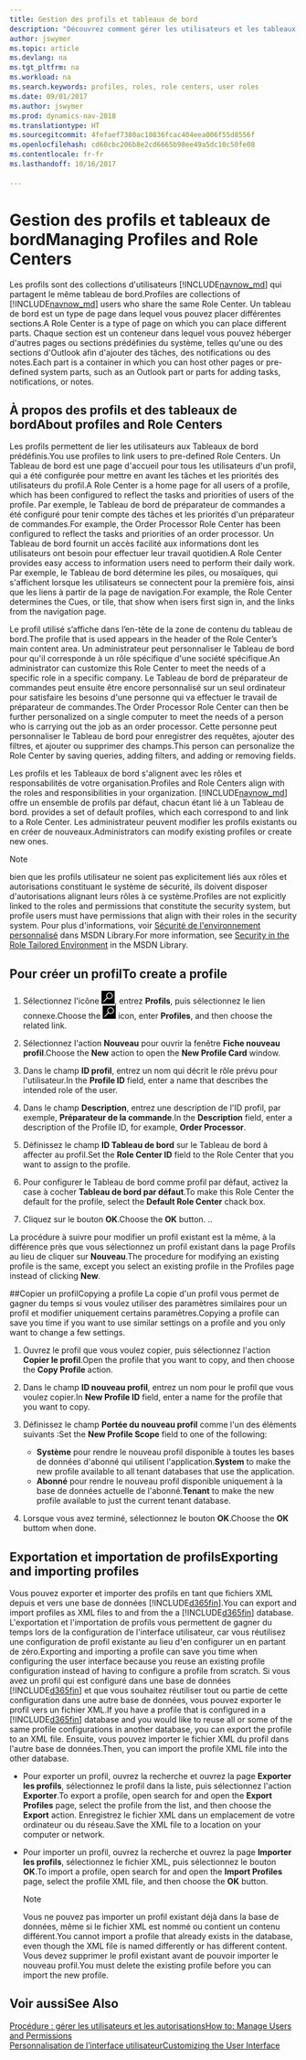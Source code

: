 ```yaml
---
title: Gestion des profils et tableaux de bord
description: "Découvrez comment gérer les utilisateurs et les tableaux de bord dans Dynamics NAV."
author: jswymer
ms.topic: article
ms.devlang: na
ms.tgt_pltfrm: na
ms.workload: na
ms.search.keywords: profiles, roles, role centers, user roles
ms.date: 09/01/2017
ms.author: jswymer
ms.prod: dynamics-nav-2018
ms.translationtype: HT
ms.sourcegitcommit: 4fefaef7380ac10836fcac404eea006f55d8556f
ms.openlocfilehash: cd60cbc206b8e2cd6665b98ee49a5dc10c50fe08
ms.contentlocale: fr-fr
ms.lasthandoff: 10/16/2017

---
```

# <a name="managing-profiles-and-role-centers"></a><span data-ttu-id="46c52-103">Gestion des profils et tableaux de bord</span><span class="sxs-lookup"><span data-stu-id="46c52-103">Managing Profiles and Role Centers</span></span>
<span data-ttu-id="46c52-104">Les profils sont des collections d'utilisateurs [!INCLUDE[navnow_md](includes/navnow_md.md)] qui partagent le même tableau de bord.</span><span class="sxs-lookup"><span data-stu-id="46c52-104">Profiles are collections of [!INCLUDE[navnow_md](includes/navnow_md.md)] users who share the same Role Center.</span></span> <span data-ttu-id="46c52-105">Un tableau de bord est un type de page dans lequel vous pouvez placer différentes sections.</span><span class="sxs-lookup"><span data-stu-id="46c52-105">A Role Center is a type of page on which you can place different parts.</span></span> <span data-ttu-id="46c52-106">Chaque section est un conteneur dans lequel vous pouvez héberger d'autres pages ou sections prédéfinies du système, telles qu'une ou des sections d'Outlook afin d'ajouter des tâches, des notifications ou des notes.</span><span class="sxs-lookup"><span data-stu-id="46c52-106">Each part is a container in which you can host other pages or pre-defined system parts, such as an Outlook part or parts for adding tasks, notifications, or notes.</span></span>  

## <a name="about-profiles-and-role-centers"></a><span data-ttu-id="46c52-107">À propos des profils et des tableaux de bord</span><span class="sxs-lookup"><span data-stu-id="46c52-107">About profiles and Role Centers</span></span>
<span data-ttu-id="46c52-108">Les profils permettent de lier les utilisateurs aux Tableaux de bord prédéfinis.</span><span class="sxs-lookup"><span data-stu-id="46c52-108">You use profiles to link users to pre-defined Role Centers.</span></span> <span data-ttu-id="46c52-109">Un Tableau de bord est une page d'accueil pour tous les utilisateurs d'un profil, qui a été configurée pour mettre en avant les tâches et les priorités des utilisateurs du profil.</span><span class="sxs-lookup"><span data-stu-id="46c52-109">A Role Center is a home page for all users of a profile, which has been configured to reflect the tasks and priorities of users of the profile.</span></span> <span data-ttu-id="46c52-110">Par exemple, le Tableau de bord de préparateur de commandes a été configuré pour tenir compte des tâches et les priorités d'un préparateur de commandes.</span><span class="sxs-lookup"><span data-stu-id="46c52-110">For example, the Order Processor Role Center has been configured to reflect the tasks and priorities of an order processor.</span></span> <span data-ttu-id="46c52-111">Un Tableau de bord fournit un accès facilité aux informations dont les utilisateurs ont besoin pour effectuer leur travail quotidien.</span><span class="sxs-lookup"><span data-stu-id="46c52-111">A Role Center provides easy access to information users need to perform their daily work.</span></span> <span data-ttu-id="46c52-112">Par exemple, le Tableau de bord détermine les piles, ou mosaïques, qui s'affichent lorsque les utilisateurs se connectent pour la première fois, ainsi que les liens à partir de la page de navigation.</span><span class="sxs-lookup"><span data-stu-id="46c52-112">For example, the Role Center determines the Cues, or tile, that show when isers first sign in, and the links from the navigation page.</span></span>

<span data-ttu-id="46c52-113">Le profil utilisé s’affiche dans l’en-tête de la zone de contenu du tableau de bord.</span><span class="sxs-lookup"><span data-stu-id="46c52-113">The profile that is used appears in the header of the Role Center’s main content area.</span></span> <span data-ttu-id="46c52-114">Un administrateur peut personnaliser le Tableau de bord pour qu'il corresponde à un rôle spécifique d'une société spécifique.</span><span class="sxs-lookup"><span data-stu-id="46c52-114">An administrator can customize this Role Center to meet the needs of a specific role in a specific company.</span></span> <span data-ttu-id="46c52-115">Le Tableau de bord de préparateur de commandes peut ensuite être encore personnalisé sur un seul ordinateur pour satisfaire les besoins d'une personne qui va effectuer le travail de préparateur de commandes.</span><span class="sxs-lookup"><span data-stu-id="46c52-115">The Order Processor Role Center can then be further personalized on a single computer to meet the needs of a person who is carrying out the job as an order processor.</span></span> <span data-ttu-id="46c52-116">Cette personne peut personnaliser le Tableau de bord pour enregistrer des requêtes, ajouter des filtres, et ajouter ou supprimer des champs.</span><span class="sxs-lookup"><span data-stu-id="46c52-116">This person can personalize the Role Center by saving queries, adding filters, and adding or removing fields.</span></span>

<span data-ttu-id="46c52-117">Les profils et les Tableaux de bord s'alignent avec les rôles et responsabilités de votre organisation.</span><span class="sxs-lookup"><span data-stu-id="46c52-117">Profiles and Role Centers align with the roles and responsibilities in your organization.</span></span> [!INCLUDE[navnow_md](includes/navnow_md.md)]<span data-ttu-id="46c52-118"> offre un ensemble de profils par défaut, chacun étant lié à un Tableau de bord.</span><span class="sxs-lookup"><span data-stu-id="46c52-118"> provides a set of default profiles, which each correspond to and link to a Role Center.</span></span> <span data-ttu-id="46c52-119">Les administrateur peuvent modifier les profils existants ou en créer de nouveaux.</span><span class="sxs-lookup"><span data-stu-id="46c52-119">Administrators can modify existing profiles or create new ones.</span></span>  
  
> [!NOTE]  
>  <span data-ttu-id="46c52-120">bien que les profils utilisateur ne soient pas explicitement liés aux rôles et autorisations constituant le système de sécurité, ils doivent disposer d'autorisations alignant leurs rôles à ce système.</span><span class="sxs-lookup"><span data-stu-id="46c52-120">Profiles are not explicitly linked to the roles and permissions that constitute the security system, but profile users must have permissions that align with their roles in the security system.</span></span> <span data-ttu-id="46c52-121">Pour plus d'informations, voir [Sécurité de l'environnement personnalisé](http://go.microsoft.com/fwlink?LinkId=147633) dans MSDN Library.</span><span class="sxs-lookup"><span data-stu-id="46c52-121">For more information, see [Security in the Role Tailored Environment](http://go.microsoft.com/fwlink?LinkId=147633) in the MSDN Library.</span></span> 

## <a name="to-create-a-profile"></a><span data-ttu-id="46c52-122">Pour créer un profil</span><span class="sxs-lookup"><span data-stu-id="46c52-122">To create a profile</span></span>
1.  <span data-ttu-id="46c52-123">Sélectionnez l'icône ![Page ou état pour la recherche](media/ui-search/search_small.png "Page ou état pour la recherche"), entrez **Profils**, puis sélectionnez le lien connexe.</span><span class="sxs-lookup"><span data-stu-id="46c52-123">Choose the ![Search for Page or Report](media/ui-search/search_small.png "Search for Page or Report icon") icon, enter **Profiles**, and then choose the related link.</span></span>  
  
2.  <span data-ttu-id="46c52-124">Sélectionnez l'action **Nouveau** pour ouvrir la fenêtre **Fiche nouveau profil**.</span><span class="sxs-lookup"><span data-stu-id="46c52-124">Choose the **New** action to open the **New Profile Card** window.</span></span>  
  
3.  <span data-ttu-id="46c52-125">Dans le champ **ID profil**, entrez un nom qui décrit le rôle prévu pour l'utilisateur.</span><span class="sxs-lookup"><span data-stu-id="46c52-125">In the **Profile ID** field, enter a name that describes the intended role of the user.</span></span>  
  
4.  <span data-ttu-id="46c52-126">Dans le champ **Description**, entrez une description de l'ID profil, par exemple, **Préparateur de la commande**.</span><span class="sxs-lookup"><span data-stu-id="46c52-126">In the **Description** field, enter a description of the Profile ID, for example, **Order Processor**.</span></span>  
  
5.  <span data-ttu-id="46c52-127">Définissez le champ **ID Tableau de bord** sur le Tableau de bord à affecter au profil.</span><span class="sxs-lookup"><span data-stu-id="46c52-127">Set the **Role Center ID** field to the Role Center that you want to assign to the profile.</span></span>  
  
6.  <span data-ttu-id="46c52-128">Pour configurer le Tableau de bord comme profil par défaut, activez la case à cocher **Tableau de bord par défaut**.</span><span class="sxs-lookup"><span data-stu-id="46c52-128">To make this Role Center the default for the profile, select the **Default Role Center** chack box.</span></span>  
  
7.  <span data-ttu-id="46c52-129">Cliquez sur le bouton **OK**.</span><span class="sxs-lookup"><span data-stu-id="46c52-129">Choose the **OK** button.</span></span> <span data-ttu-id="46c52-130">.</span><span class="sxs-lookup"><span data-stu-id="46c52-130">.</span></span>  
  
<span data-ttu-id="46c52-131">La procédure à suivre pour modifier un profil existant est la même, à la différence près que vous sélectionnez un profil existant dans la page Profils au lieu de cliquer sur **Nouveau**.</span><span class="sxs-lookup"><span data-stu-id="46c52-131">The procedure for modifying an existing profile is the same, except you select an existing profile in the Profiles page instead of clicking **New**.</span></span>  


##<a name="copying-a-profile"></a><span data-ttu-id="46c52-132">Copier un profil</span><span class="sxs-lookup"><span data-stu-id="46c52-132">Copying a profile</span></span> 
<span data-ttu-id="46c52-133">La copie d'un profil vous permet de gagner du temps si vous voulez utiliser des paramètres similaires pour un profil et modifier uniquement certains paramètres.</span><span class="sxs-lookup"><span data-stu-id="46c52-133">Copying a profile can save you time if you want to use similar settings on a profile and you only want to change a few settings.</span></span>

1.  <span data-ttu-id="46c52-134">Ouvrez le profil que vous voulez copier, puis sélectionnez l'action **Copier le profil**.</span><span class="sxs-lookup"><span data-stu-id="46c52-134">Open the profile that you want to copy, and then choose the **Copy Profile** action.</span></span>

2.  <span data-ttu-id="46c52-135">Dans le champ **ID nouveau profil**, entrez un nom pour le profil que vous voulez copier.</span><span class="sxs-lookup"><span data-stu-id="46c52-135">In **New Profile ID** field, enter a name for the profile that you want to copy.</span></span> 

3.  <span data-ttu-id="46c52-136">Définissez le champ **Portée du nouveau profil** comme l'un des éléments suivants :</span><span class="sxs-lookup"><span data-stu-id="46c52-136">Set the **New Profile Scope** field to one of the following:</span></span>

    - <span data-ttu-id="46c52-137">**Système** pour rendre le nouveau profil disponible à toutes les bases de données d'abonné qui utilisent l'application.</span><span class="sxs-lookup"><span data-stu-id="46c52-137">**System** to make the new profile available to all tenant databases that use the application.</span></span>
    - <span data-ttu-id="46c52-138">**Abonné** pour rendre le nouveau profil disponible uniquement à la base de données actuelle de l'abonné.</span><span class="sxs-lookup"><span data-stu-id="46c52-138">**Tenant** to make the new profile available to just the current tenant database.</span></span> 
4. <span data-ttu-id="46c52-139">Lorsque vous avez terminé, sélectionnez le bouton **OK**.</span><span class="sxs-lookup"><span data-stu-id="46c52-139">Choose the **OK** buttom when done.</span></span>

## <span data-ttu-id="46c52-140"><a name="ExportImportProfile"></a>Exportation et importation de profils</span><span class="sxs-lookup"><span data-stu-id="46c52-140"><a name="ExportImportProfile"></a>Exporting and importing profiles</span></span>

<span data-ttu-id="46c52-141">Vous pouvez exporter et importer des profils en tant que fichiers XML depuis et vers une base de données [!INCLUDE[d365fin](includes/d365fin_md.md)].</span><span class="sxs-lookup"><span data-stu-id="46c52-141">You can export and import profiles as XML files to and from the a [!INCLUDE[d365fin](includes/d365fin_md.md)] database.</span></span> <span data-ttu-id="46c52-142">L'exportation et l'importation de profils vous permettent de gagner du temps lors de la configuration de l'interface utilisateur, car vous réutilisez une configuration de profil existante au lieu d'en configurer un en partant de zéro.</span><span class="sxs-lookup"><span data-stu-id="46c52-142">Exporting and importing a profile can save you time when configuring the user interface because you reuse an existing profile configuration instead of having to configure a profile from scratch.</span></span> <span data-ttu-id="46c52-143">Si vous avez un profil qui est configuré dans une base de données [!INCLUDE[d365fin](includes/d365fin_md.md)] et que vous souhaitez réutiliser tout ou partie de cette configuration dans une autre base de données, vous pouvez exporter le profil vers un fichier XML.</span><span class="sxs-lookup"><span data-stu-id="46c52-143">If you have a profile that is configured in a [!INCLUDE[d365fin](includes/d365fin_md.md)] database and you would like to reuse all or some of the same profile configurations in another database, you can export the profile to an XML file.</span></span> <span data-ttu-id="46c52-144">Ensuite, vous pouvez importer le fichier XML du profil dans l'autre base de données.</span><span class="sxs-lookup"><span data-stu-id="46c52-144">Then, you can import the profile XML file into the other database.</span></span>

-   <span data-ttu-id="46c52-145">Pour exporter un profil, ouvrez la recherche et ouvrez la page **Exporter les profils**, sélectionnez le profil dans la liste, puis sélectionnez l'action **Exporter**.</span><span class="sxs-lookup"><span data-stu-id="46c52-145">To export a profile, open search for and open the **Export Profiles** page, select the profile from the list, and then choose the **Export** action.</span></span> <span data-ttu-id="46c52-146">Enregistrez le fichier XML dans un emplacement de votre ordinateur ou du réseau.</span><span class="sxs-lookup"><span data-stu-id="46c52-146">Save the XML file to a location on your computer or network.</span></span> 
  
-   <span data-ttu-id="46c52-147">Pour importer un profil, ouvrez la recherche et ouvrez la page **Importer les profils**, sélectionnez le fichier XML, puis sélectionnez le bouton **OK**.</span><span class="sxs-lookup"><span data-stu-id="46c52-147">To import a profile, open search for and open the **Import Profiles** page, select the profile XML file, and then choose the **OK** button.</span></span> 

    > [!NOTE]  
    >  <span data-ttu-id="46c52-148">Vous ne pouvez pas importer un profil existant déjà dans la base de données, même si le fichier XML est nommé ou contient un contenu différent.</span><span class="sxs-lookup"><span data-stu-id="46c52-148">You cannot import a profile that already exists in the database, even though the XML file is named differently or has different content.</span></span> <span data-ttu-id="46c52-149">Vous devez supprimer le profil existant avant de pouvoir importer le nouveau profil.</span><span class="sxs-lookup"><span data-stu-id="46c52-149">You must delete the existing profile before you can import the new profile.</span></span> 



## <a name="see-also"></a><span data-ttu-id="46c52-150">Voir aussi</span><span class="sxs-lookup"><span data-stu-id="46c52-150">See Also</span></span>  
[<span data-ttu-id="46c52-151">Procédure : gérer les utilisateurs et les autorisations</span><span class="sxs-lookup"><span data-stu-id="46c52-151">How to: Manage Users and Permissions</span></span>](ui-how-users-permissions.md)  
[<span data-ttu-id="46c52-152">Personnalisation de l’interface utilisateur</span><span class="sxs-lookup"><span data-stu-id="46c52-152">Customizing the User Interface</span></span>](ui-customizing-overview.md)   
<!--[Security Overview](../Security%20Overview.md)-->

